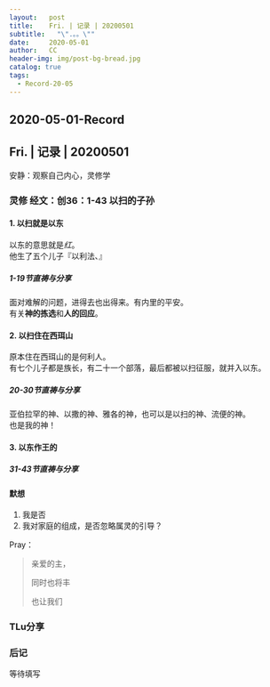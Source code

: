 ```yaml
---
layout:   post
title:    Fri. | 记录 | 20200501
subtitle:   "\".。。\""
date:     2020-05-01
author:   CC
header-img: img/post-bg-bread.jpg
catalog: true
tags:
  - Record-20-05
---
```


## 2020-05-01-Record

## Fri. | 记录 | 20200501

安静：观察自己内心，灵修学

### 灵修 经文：创36：1-43 以扫的子孙

#### 1. 以扫就是以东

以东的意思就是*红*。  
他生了五个儿子『以利法、』  

##### 1-19节直祷与分享

面对难解的问题，进得去也出得来。有内里的平安。  
有关**神的拣选**和**人的回应**。  

#### 2. 以扫住在西珥山

原本住在西珥山的是何利人。  
有七个儿子都是族长，有二十一个部落，最后都被以扫征服，就并入以东。

##### 20-30节直祷与分享

亚伯拉罕的神、以撒的神、雅各的神，也可以是以扫的神、流便的神。  
也是我的神！

#### 3. 以东作王的



##### 31-43节直祷与分享



#### 默想

1. 我是否
2. 我对家庭的组成，是否忽略属灵的引导？

Pray：

> 亲爱的主，
>
> 同时也将丰
>
> 也让我们

### TLu分享


### 后记

等待填写
